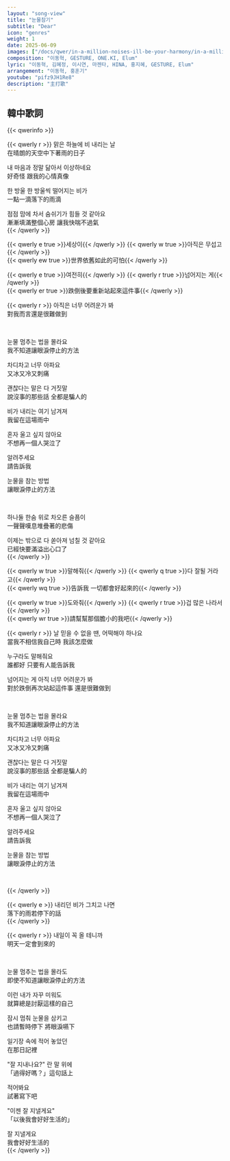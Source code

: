 ```yaml
---
layout: "song-view"
title: "눈물참기"
subtitle: "Dear"
icon: "genres"
weight: 1
date: 2025-06-09
images: ["/docs/qwer/in-a-million-noises-ill-be-your-harmony/in-a-million-noises-ill-be-your-harmony.jpg"]
composition: "이동혁, GESTURE, ONE.KI, Elum"
lyric: "이동혁, 김혜정, 이시연, 마젠타, HINA, 홍지혜, GESTURE, Elum"
arrangement: "이동혁, 홍훈기"
youtube: "pifz9JH1Re8"
description: "主打歌"
---
```


## 韓中歌詞

{{< qwerinfo >}}

{{< qwerly r >}}
맑은 하늘에 비 내리는 날  
在晴朗的天空中下著雨的日子  

내 마음과 정말 닮아서 이상하네요  
好奇怪 跟我的心情真像  

한 방울 한 방울씩 떨어지는 비가  
一點一滴落下的雨滴  

점점 맘에 차서 숨쉬기가 힘들 것 같아요  
漸漸填滿整個心房 讓我快喘不過氣  
{{< /qwerly >}}

{{< qwerly e true >}}세상이{{< /qwerly >}} {{< qwerly w true >}}아직은 무섭고{{< /qwerly >}}  
{{< qwerly ew true >}}世界依舊如此的可怕{{< /qwerly >}}  

{{< qwerly e true >}}여전히{{< /qwerly >}} {{< qwerly r true >}}넘어지는 게{{< /qwerly >}}  
{{< qwerly er true >}}跌倒後要重新站起來這件事{{< /qwerly >}}  

{{< qwerly r >}}
아직은 너무 어려운가 봐  
對我而言還是很難做到  

<br>

눈물 멈추는 법을 몰라요  
我不知道讓眼淚停止的方法  

차디차고 너무 아파요  
又冰又冷又刺痛  

괜찮다는 말은 다 거짓말  
說沒事的那些話 全都是騙人的  

비가 내리는 여기 남겨져  
我留在這場雨中  

혼자 울고 싶지 않아요  
不想再一個人哭泣了

알려주세요  
請告訴我  

눈물을 참는 방법  
讓眼淚停止的方法  

<br>

하나둘 한숨 위로 차오른 슬픔이  
一聲聲嘆息堆疊著的悲傷  

이제는 밖으로 다 쏟아져 넘칠 것 같아요  
已經快要滿溢出心口了  
{{< /qwerly >}}

{{< qwerly w true >}}말해줘{{< /qwerly >}} {{< qwerly q true >}}다 잘될 거라고{{< /qwerly >}}  
{{< qwerly wq true >}}告訴我 一切都會好起來的{{< /qwerly >}}  

{{< qwerly w true >}}도와줘{{< /qwerly >}} {{< qwerly r true >}}겁 많은 나라서{{< /qwerly >}}  
{{< qwerly wr true >}}請幫幫那個膽小的我吧{{< /qwerly >}}  

{{< qwerly r >}}
날 믿을 수 없을 땐, 어떡해야 하나요  
當我不相信我自己時 我該怎麼做  

누구라도 말해줘요  
誰都好 只要有人能告訴我  

넘어지는 게 아직 너무 어려운가 봐  
對於跌倒再次站起這件事 還是很難做到  

<br>

눈물 멈추는 법을 몰라요  
我不知道讓眼淚停止的方法  

차디차고 너무 아파요  
又冰又冷又刺痛  

괜찮다는 말은 다 거짓말  
說沒事的那些話 全都是騙人的  

비가 내리는 여기 남겨져  
我留在這場雨中  

혼자 울고 싶지 않아요  
不想再一個人哭泣了

알려주세요  
請告訴我  

눈물을 참는 방법  
讓眼淚停止的方法  

<br>

{{< /qwerly >}}

{{< qwerly e >}}
내리던 비가 그치고 나면  
落下的雨若停下的話  
{{< /qwerly >}}

{{< qwerly r >}}
내일이 꼭 올 테니까  
明天一定會到來的  

<br>

눈물 멈추는 법을 몰라도  
即使不知道讓眼淚停止的方法  

이런 내가 자꾸 미워도  
就算總是討厭這樣的自己  

잠시 멈춰 눈물을 삼키고  
也請暫時停下 將眼淚嚥下  

일기장 속에 적어 놓았던  
在那日記裡  

"잘 지내나요?" 란 말 위에  
「過得好嗎？」這句話上  

적어봐요  
試著寫下吧  

"이젠 잘 지낼게요"  
「以後我會好好生活的」  

잘 지낼게요  
我會好好生活的  
{{< /qwerly >}}
